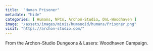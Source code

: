 ```yaml
---
title:  "Human Prisoner"
metadate: "hide"
categories: [ Humans, NPCs, Archon-Studio, DnL-Woodhaven ]
image: "/assets/images/minis/humanoid/humans/Prisoner.png"
visit: "https://archon-studio.com/"
---
```

From the Archon-Studio Dungeons & Lasers: Woodhaven Campaign.